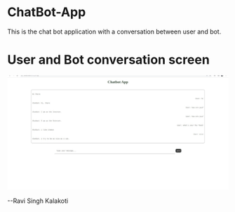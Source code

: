 # ChatBot-App
This is the chat bot application with a conversation between user and bot.

<h1>User and Bot conversation screen</h1>
<img src="https://github.com/Ravikalakoti/ChatBot-App/blob/master/images/conversation.jpeg" alt="alternatetext">
<p>--Ravi Singh Kalakoti<p>
